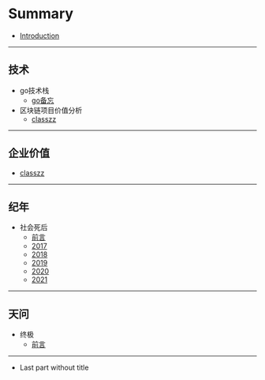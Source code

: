 # Summary

* [Introduction](README.md)

-----
## 技术
* go技术栈
    * [go备忘](go-tec/go备忘.md)
* 区块链项目价值分析
    * [classzz](chain/classzz.md)

-----
## 企业价值
* [classzz](chain/classzz.md)

-----
## 纪年
* 社会死后
	* [前言](纪年/index.md) 
	* [2017](纪年/2017.md)
	* [2018](纪年/2018.md)
	* [2019](纪年/2019.md)
	* [2020](纪年/2020.md)
	* [2021](纪年/2021.md)

-----
## 天问
* 终极
	* [前言](天问/index.md)

-----
* Last part without title

